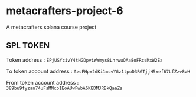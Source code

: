 # metacrafters-project-6
A metacrafters solana course project

## SPL TOKEN

Token address : ```EPjUSYcivY4tHGDpviWWmys8LhrwuQAa8oFRcsMxW2Ea```

To token account address : ```AzsFHpx2dKi1mcvYGz1tpoD3RGTjjH5xef67LfZzv8wH```

From token account address : ```389bu9fyzan74uFsMNxb1EoAUwFwbA6KEDMJRBkQaaZs```
